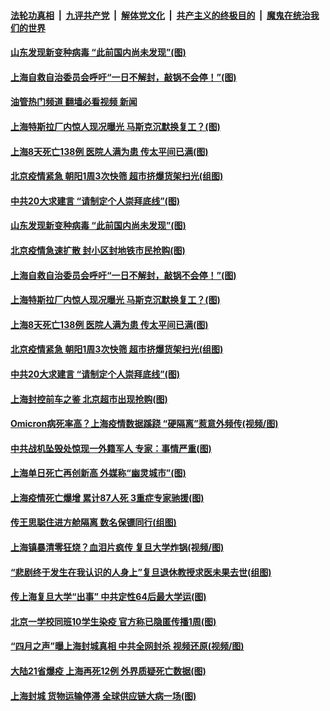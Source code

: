 ####  [法轮功真相](../../../../basic/blob/master/README.md?t=04260031) &nbsp;|&nbsp; [九评共产党](../../../../9ping.md/blob/master/README.md?t=04260031) &nbsp;|&nbsp; [解体党文化](../../../../jtdwh.md/blob/master/README.md?t=04260031)  &nbsp;|&nbsp; [共产主义的终极目的](../../../../gczydzjmd.md/blob/master/README.md?t=04260031) &nbsp;|&nbsp; [魔鬼在统治我们的世界](../../../../mgztzwmdsj.md/blob/master/README.md?t=04260031) 

#### [山东发现新变种病毒 “此前国内尚未发现”(图)](../pages/p1/1004574.md?t=04260031) 

#### [上海自救自治委员会呼吁“一日不解封，敲锅不会停！”(图)](../pages/p1/1004538.md?t=04260031) 

#### [油管热门频道 翻墙必看视频 新闻](http://78.141.244.201:81/youtube.html?04260031)

#### [上海特斯拉厂内惊人现况曝光 马斯克沉默换复工？(图)](../pages/p1/1004530.md?t=04260031) 

#### [上海8天死亡138例 医院人满为患 传太平间已满(图)](../pages/p1/1004524.md?t=04260031) 

#### [北京疫情紧急 朝阳1周3次快筛 超市挤爆货架扫光(组图)](../pages/p1/1004493.md?t=04260031) 

#### [中共20大求建言 “请制定个人崇拜底线”(图)](../pages/p1/1004483.md?t=04260031) 

#### [山东发现新变种病毒 “此前国内尚未发现”(图)](../pages/p1/1004574.md?t=04260031) 

#### [北京疫情急速扩散 封小区封地铁市民抢购(图)](../pages/p1/1004572.md?t=04260031) 

#### [上海自救自治委员会呼吁“一日不解封，敲锅不会停！”(图)](../pages/p1/1004538.md?t=04260031) 

#### [上海特斯拉厂内惊人现况曝光 马斯克沉默换复工？(图)](../pages/p1/1004530.md?t=04260031) 

#### [上海8天死亡138例 医院人满为患 传太平间已满(图)](../pages/p1/1004524.md?t=04260031) 

#### [北京疫情紧急 朝阳1周3次快筛 超市挤爆货架扫光(组图)](../pages/p1/1004493.md?t=04260031) 

#### [中共20大求建言 “请制定个人崇拜底线”(图)](../pages/p1/1004483.md?t=04260031) 

#### [上海封控前车之鉴 北京超市出现抢购(图)](../pages/p1/1004480.md?t=04260031) 

#### [Omicron病死率高？上海疫情数据蹊跷 “硬隔离”惹意外频传(视频/图)](../pages/p1/1004465.md?t=04260031) 

#### [中共战机坠毁处惊现一外籍军人 专家：事情严重(图)](../pages/p1/1004439.md?t=04260031) 

#### [上海单日死亡再创新高 外媒称“幽灵城市”(图)](../pages/p1/1004431.md?t=04260031) 

#### [上海疫情死亡爆增 累计87人死 3重症专家驰援(图)](../pages/p1/1004430.md?t=04260031) 

#### [传王思聪住进方舱隔离 数名保镖同行(组图)](../pages/p1/1004398.md?t=04260031) 

#### [上海镇暴清零狂烧？血泪片疯传 复旦大学炸锅(视频/图)](../pages/p1/1004397.md?t=04260031) 

#### [“悲剧终于发生在我认识的人身上”复旦退休教授求医未果去世(组图)](../pages/p1/1004395.md?t=04260031) 

#### [传上海复旦大学“出事” 中共定性64后最大学运(图)](../pages/p1/1004381.md?t=04260031) 

#### [北京一学校同班10学生染疫 官方称已隐匿传播1周(图)](../pages/p1/1004361.md?t=04260031) 

#### [“四月之声”曝上海封城真相 中共全网封杀 视频还原(视频/图)](../pages/p1/1004357.md?t=04260031) 

#### [大陆21省爆疫 上海再死12例 外界质疑死亡数据(图)](../pages/p1/1004354.md?t=04260031) 

#### [上海封城 货物运输停滞 全球供应链大病一场(图)](../pages/p1/1004314.md?t=04260031) 

<img src='http://gfw-breaker.win/goodnews/indexes/p1.md' width='0px' height='0px'/>
